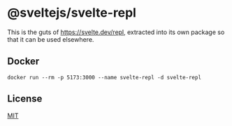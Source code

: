 # @sveltejs/svelte-repl

This is the guts of https://svelte.dev/repl, extracted into its own package so that it can be used elsewhere.

## Docker

```
docker run --rm -p 5173:3000 --name svelte-repl -d svelte-repl
```

## License

[MIT](LICENSE)

